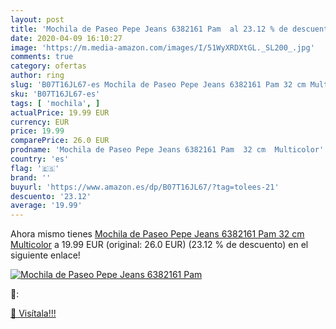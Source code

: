```yaml
---
layout: post
title: 'Mochila de Paseo Pepe Jeans 6382161 Pam  al 23.12 % de descuento'
date: 2020-04-09 16:10:27
image: 'https://m.media-amazon.com/images/I/51WyXRDXtGL._SL200_.jpg'
comments: true
category: ofertas
author: ring
slug: 'B07T16JL67-es Mochila de Paseo Pepe Jeans 6382161 Pam 32 cm Multicolor'
sku: 'B07T16JL67-es'
tags: [ 'mochila', ]
actualPrice: 19.99 EUR
currency: EUR
price: 19.99
comparePrice: 26.0 EUR
prodname: 'Mochila de Paseo Pepe Jeans 6382161 Pam  32 cm  Multicolor'
country: 'es'
flag: '🇪🇸'
brand: ''
buyurl: 'https://www.amazon.es/dp/B07T16JL67/?tag=tolees-21'
descuento: '23.12'
average: '19.99'
---
```


Ahora mismo tienes [Mochila de Paseo Pepe Jeans 6382161 Pam  32 cm  Multicolor](https://www.amazon.es/dp/B07T16JL67/?tag=tolees-21) a 19.99 EUR (original: 26.0 EUR) (23.12 %  de descuento) en el siguiente enlace!

[![Mochila de Paseo Pepe Jeans 6382161 Pam ](https://m.media-amazon.com/images/I/51WyXRDXtGL._SL200_.jpg)](https://www.amazon.es/dp/B07T16JL67/?tag=tolees-21)

🔎:


[🛒 Visítala!!!](https://www.amazon.es/dp/B07T16JL67/?tag=tolees-21)
